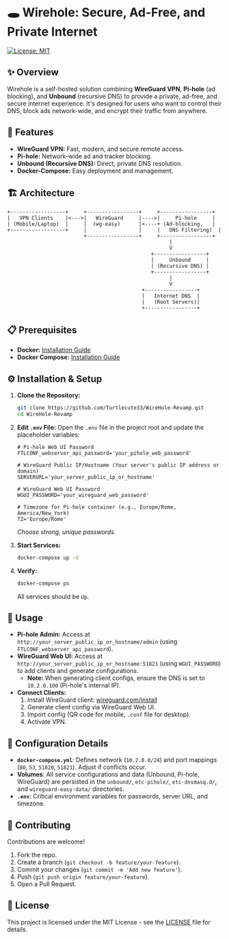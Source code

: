 # 🕳️ Wirehole: Secure, Ad-Free, and Private Internet

[![License: MIT](https://img.shields.io/badge/License-MIT-yellow.svg)](https://opensource.org/licenses/MIT)

## ✨ Overview

Wirehole is a self-hosted solution combining **WireGuard VPN**, **Pi-hole** (ad blocking), and **Unbound** (recursive DNS) to provide a private, ad-free, and secure internet experience. It's designed for users who want to control their DNS, block ads network-wide, and encrypt their traffic from anywhere.

## 🚀 Features

*   **WireGuard VPN:** Fast, modern, and secure remote access.
*   **Pi-hole:** Network-wide ad and tracker blocking.
*   **Unbound (Recursive DNS):** Direct, private DNS resolution.
*   **Docker-Compose:** Easy deployment and management.

## 🏗️ Architecture

```
+------------------+     +-----------------+     +-----------------+
|   VPN Clients    |<--->|   WireGuard     |---->|     Pi-hole     |
| (Mobile/Laptop)  |     |  (wg-easy)      |<----+ (Ad-blocking,   |
+------------------+     |                 |     |   DNS Filtering)  |
                         +-----------------+     +-----------------+
                                                     |
                                                     V
                                               +-----------------+
                                               |     Unbound     |
                                               | (Recursive DNS) |
                                               +-----------------+
                                                     |
                                                     V
                                            +-----------------+
                                            |   Internet DNS  |
                                            |   (Root Servers)|
                                            +-----------------+
```

## 📋 Prerequisites

*   **Docker:** [Installation Guide](https://docs.docker.com/get-docker/)
*   **Docker Compose:** [Installation Guide](https://docs.docker.com/compose/install/)

## ⚙️ Installation & Setup

1.  **Clone the Repository:**
    ```bash
    git clone https://github.com/Turtlecute33/WireHole-Revamp.git
    cd WireHole-Revamp
    ```

2.  **Edit `.env` File:**
    Open the `.env` file in the project root and update the placeholder variables:

    ```env
    # Pi-hole Web UI Password
    FTLCONF_webserver_api_password='your_pihole_web_password'

    # WireGuard Public IP/Hostname (Your server's public IP address or domain)
    SERVERURL='your_server_public_ip_or_hostname'

    # WireGuard Web UI Password
    WGUI_PASSWORD='your_wireguard_web_password'

    # Timezone for Pi-hole container (e.g., Europe/Rome, America/New_York)
    TZ='Europe/Rome'
    ```
    *Choose strong, unique passwords.*

3.  **Start Services:**
    ```bash
    docker-compose up -d
    ```

4.  **Verify:**
    ```bash
    docker-compose ps
    ```
    All services should be `Up`.

## 🚀 Usage

*   **Pi-hole Admin:** Access at `http://your_server_public_ip_or_hostname/admin` (using `FTLCONF_webserver_api_password`).
*   **WireGuard Web UI:** Access at `http://your_server_public_ip_or_hostname:51821` (using `WGUI_PASSWORD`) to add clients and generate configurations.
    *   **Note:** When generating client configs, ensure the DNS is set to `10.2.0.100` (Pi-hole's internal IP).
*   **Connect Clients:**
    1.  Install WireGuard client: [wireguard.com/install](https://www.wireguard.com/install/)
    2.  Generate client config via WireGuard Web UI.
    3.  Import config (QR code for mobile, `.conf` file for desktop).
    4.  Activate VPN.

## 🔧 Configuration Details

*   **`docker-compose.yml`**: Defines network (`10.2.0.0/24`) and port mappings (`80`, `53`, `51820`, `51821`). Adjust if conflicts occur.
*   **Volumes**: All service configurations and data (Unbound, Pi-hole, WireGuard) are persisted in the `unbound/`, `etc-pihole/`, `etc-dnsmasq.d/`, and `wireguard-easy-data/` directories.
*   **`.env`**: Critical environment variables for passwords, server URL, and timezone.

## 🤝 Contributing

Contributions are welcome!

1.  Fork the repo.
2.  Create a branch (`git checkout -b feature/your-feature`).
3.  Commit your changes (`git commit -m 'Add new feature'`).
4.  Push (`git push origin feature/your-feature`).
5.  Open a Pull Request.

## 📄 License

This project is licensed under the MIT License - see the [LICENSE](LICENSE) file for details.
